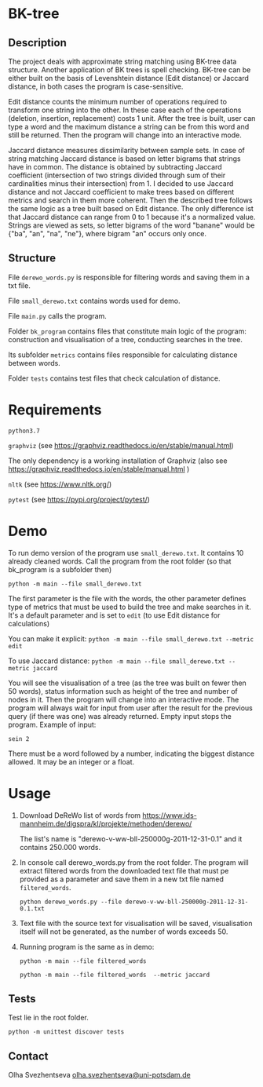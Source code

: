 
# BK-tree

## Description

The project deals with approximate string matching using BK-tree data structure. 
Another application of BK trees is spell checking.
BK-tree can be either built on the basis of Levenshtein distance (Edit distance) or Jaccard distance, 
in both cases the program is case-sensitive.
 
Edit distance counts the minimum number of operations required to transform one string into the other. 
In these case each of the operations 
(deletion, insertion, replacement) costs 1 unit.
After the tree is built,
user can type a word and the maximum distance a string can be from this word 
and still be returned. 
 Then the program will change into an interactive mode.

 Jaccard distance measures dissimilarity between sample sets.
 In case of string matching Jaccard distance is based on letter bigrams that strings have in common.
The distance is obtained by subtracting Jaccard coefficient
 (intersection of two strings divided through sum of their cardinalities minus their intersection) from 1. I decided to use Jaccard distance and not Jaccard coefficient 
 to make trees based on different metrics and search in them more coherent.
 Then the described tree follows the same logic as a tree built based on Edit distance. 
 The only difference ist that Jaccard distance can range from 0 to 1 because 
 it's a normalized value.
Strings are viewed as sets, so letter bigrams of the word "banane" would be {"ba", "an", "na", "ne"}, 
where bigram "an" occurs only once. 


## Structure
File `derewo_words.py` is responsible for filtering words and saving them in a txt file.

 File `small_derewo.txt` contains words used for demo.
 
 File `main.py` calls the program.
 
 Folder `bk_program` contains files that constitute main logic of the program: 
 construction and visualisation of a tree, conducting  searches in the tree.

Its subfolder `metrics` contains files responsible for calculating distance between words.

Folder `tests` contains test files that check calculation of distance.


# Requirements
`python3.7`

`graphviz` (see https://graphviz.readthedocs.io/en/stable/manual.html)

The only dependency is a working installation of Graphviz (also see 
https://graphviz.readthedocs.io/en/stable/manual.html )

`nltk` (see https://www.nltk.org/)

`pytest` (see https://pypi.org/project/pytest/)

  
# Demo
To run demo version of the program use  `small_derewo.txt`.
 It contains 10 already cleaned words. 
Call the program from the root folder (so that bk_program is a subfolder then)
    
   `python -m main --file small_derewo.txt`

The first parameter is the file with the words, the other parameter defines type of metrics 
that must be used to build the tree and make searches in it. It's a default parameter and is set to
 `edit` (to use Edit distance for calculations)
 
 You can make it explicit: `python -m main --file small_derewo.txt --metric edit`

To use Jaccard distance:  `python -m main --file small_derewo.txt --metric jaccard`
 
 You will see the visualisation of a tree (as the tree was built on fewer then 50 words), 
 status information such as height of the tree and number of nodes in it.
  Then the program will change into an interactive mode. 
The program will always wait for input from user
 after the result for the previous query  (if there was one) was already returned. 
 Empty input stops the program.
 Example of input:
 
 
   `sein 2`
 
There must be a word followed by a number, indicating the biggest distance allowed. 
It may be an integer or a float.

# Usage
1. Download DeReWo list of words from 
https://www.ids-mannheim.de/digspra/kl/projekte/methoden/derewo/

    The list's name is "derewo-v-ww-bll-250000g-2011-12-31-0.1"  and it contains 250.000 words.

2. In console call derewo_words.py from the root folder.
The program will extract filtered words from the downloaded text file 
that must pe provided as a parameter and save them in a new txt file named  `filtered_words`.
 
    `python derewo_words.py --file derewo-v-ww-bll-250000g-2011-12-31-0.1.txt`

3. Text file with the source text for visualisation will be saved, 
visualisation itself will not be generated, as the number of words exceeds 50.
4. Running program is the same as in demo:

    `python -m main --file filtered_words`

    `python -m main --file filtered_words  --metric jaccard`


## Tests
Test lie in the root folder.

`python -m unittest discover tests`

## Contact
Olha Svezhentseva <olha.svezhentseva@uni-potsdam.de>

